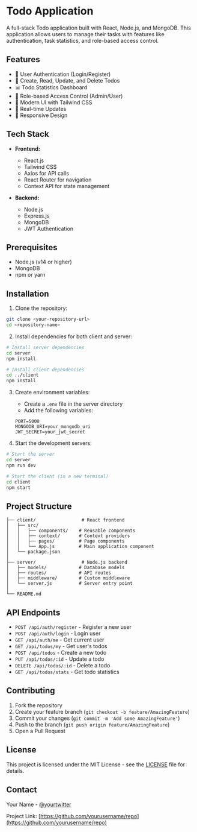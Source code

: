 # Todo Application

A full-stack Todo application built with React, Node.js, and MongoDB. This application allows users to manage their tasks with features like authentication, task statistics, and role-based access control.

## Features

- 🔐 User Authentication (Login/Register)
- 📝 Create, Read, Update, and Delete Todos
- 📊 Todo Statistics Dashboard
- 👥 Role-based Access Control (Admin/User)
- 🎨 Modern UI with Tailwind CSS
- 🔄 Real-time Updates
- 📱 Responsive Design

## Tech Stack

- **Frontend:**

  - React.js
  - Tailwind CSS
  - Axios for API calls
  - React Router for navigation
  - Context API for state management

- **Backend:**
  - Node.js
  - Express.js
  - MongoDB
  - JWT Authentication

## Prerequisites

- Node.js (v14 or higher)
- MongoDB
- npm or yarn

## Installation

1. Clone the repository:

```bash
git clone <your-repository-url>
cd <repository-name>
```

2. Install dependencies for both client and server:

```bash
# Install server dependencies
cd server
npm install

# Install client dependencies
cd ../client
npm install
```

3. Create environment variables:

   - Create a `.env` file in the server directory
   - Add the following variables:

   ```
   PORT=5000
   MONGODB_URI=your_mongodb_uri
   JWT_SECRET=your_jwt_secret
   ```

4. Start the development servers:

```bash
# Start the server
cd server
npm run dev

# Start the client (in a new terminal)
cd client
npm start
```

## Project Structure

```
├── client/                 # React frontend
│   ├── src/
│   │   ├── components/    # Reusable components
│   │   ├── context/       # Context providers
│   │   ├── pages/         # Page components
│   │   └── App.js         # Main application component
│   └── package.json
│
├── server/                 # Node.js backend
│   ├── models/            # Database models
│   ├── routes/            # API routes
│   ├── middleware/        # Custom middleware
│   └── server.js          # Server entry point
│
└── README.md
```

## API Endpoints

- `POST /api/auth/register` - Register a new user
- `POST /api/auth/login` - Login user
- `GET /api/auth/me` - Get current user
- `GET /api/todos/my` - Get user's todos
- `POST /api/todos` - Create a new todo
- `PUT /api/todos/:id` - Update a todo
- `DELETE /api/todos/:id` - Delete a todo
- `GET /api/todos/stats` - Get todo statistics

## Contributing

1. Fork the repository
2. Create your feature branch (`git checkout -b feature/AmazingFeature`)
3. Commit your changes (`git commit -m 'Add some AmazingFeature'`)
4. Push to the branch (`git push origin feature/AmazingFeature`)
5. Open a Pull Request

## License

This project is licensed under the MIT License - see the [LICENSE](LICENSE) file for details.

## Contact

Your Name - [@yourtwitter](https://twitter.com/yourtwitter)

Project Link: [https://github.com/yourusername/repo](https://github.com/yourusername/repo)
